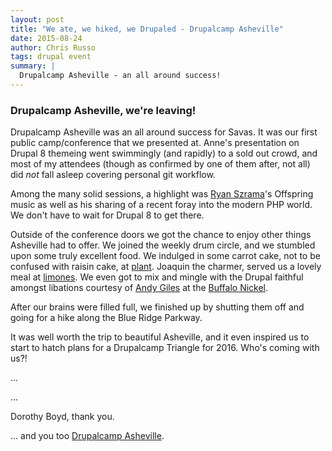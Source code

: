 ```yaml
---
layout: post
title: "We ate, we hiked, we Drupaled - Drupalcamp Asheville"
date: 2015-08-24
author: Chris Russo
tags: drupal event
summary: |
  Drupalcamp Asheville - an all around success!
---
```


### Drupalcamp Asheville, we're leaving!
Drupalcamp Asheville was an all around success for Savas. It was our first
public camp/conference that we presented at. Anne's presentation on Drupal 8
themeing went swimmingly (and rapidly) to a sold out crowd, and most of my
attendees (though as confirmed by one of them after, not all) did _not_
fall asleep covering personal git workflow.

Among the many solid sessions, a highlight was [Ryan Szrama](https://twitter.com/ryanszrama)'s
Offspring music as well as his sharing of a recent foray into the modern PHP
world. We don't have to wait for Drupal 8 to get there.

Outside of the conference doors we got the chance to enjoy other things Asheville
had to offer. We joined the weekly drum circle, and we stumbled upon some
truly excellent food. We indulged in some carrot cake, not to be confused with
raisin cake, at  [plant](http://plantisfood.com/). Joaquin the charmer, served
us a lovely meal at [limones](http://www.limonesrestaurant.com/). We even got to
mix and mingle with the Drupal faithful amongst libations courtesy of
[Andy Giles](https://twitter.com/andyg5000) at the
[Buffalo Nickel](http://www.buffalonickelavl.com/).

After our brains were filled full, we finished up by shutting them off
and going for a hike along the Blue Ridge Parkway.

It was well worth the trip to beautiful Asheville, and it even inspired us to
start to hatch plans for a Drupalcamp Triangle for 2016. Who's coming with us?!

...

...

Dorothy Boyd, thank you.

... and you too [Drupalcamp Asheville](http://drupalasheville.com/).
